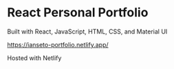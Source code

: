 # React Personal Portfolio

Built with React, JavaScript, HTML, CSS, and Material UI

https://ianseto-portfolio.netlify.app/

Hosted with Netlify

